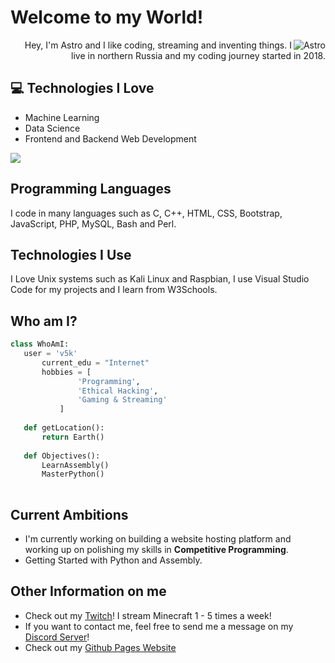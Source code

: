 <h1>Welcome to my World!</h1>
<img src="https://github.com/v5k/v5k/blob/main/images/terminal.gif?raw=true" alt="Astro" align="right">

<div style="text-align: right">Hey, I'm Astro and I like coding, streaming and inventing things. I live in northern Russia and my coding journey started in 2018.</div>

## :computer: Technologies I Love
* Machine Learning
* Data Science
* Frontend and Backend Web Development

<img src = "https://github-readme-stats.vercel.app/api/top-langs/?username=v5k&layout=compact">

## Programming Languages
 I code in many languages such as C, C++, HTML, CSS, Bootstrap, JavaScript, PHP, MySQL, Bash and Perl.
 
 ## Technologies I Use
 I Love Unix systems such as Kali Linux and Raspbian, I use Visual Studio Code for my projects and I learn from W3Schools.
 
 ## Who am I?
 ```python
 class WhoAmI:
 	user = 'v5k'
		current_edu = "Internet"
		hobbies = [
				'Programming',
				'Ethical Hacking',
				'Gaming & Streaming'
			]
	
	def getLocation():
		return Earth()
	
	def Objectives():
		LearnAssembly()
		MasterPython()
	
 ```
 
## Current Ambitions
 * I'm currently working on building a website hosting platform and working up on polishing my skills in **Competitive Programming**.
 * Getting Started with Python and Assembly.
 
## Other Information on me
  - Check out my [Twitch](https://twitch.tv/astroclassic)! I stream Minecraft 1 - 5 times a week!
  - If you want to contact me, feel free to send me a message on my [Discord Server](https://discord.gg/cbwfVvGYgr)!
  - Check out my [Github Pages Website](https://v5k.github.io/)
